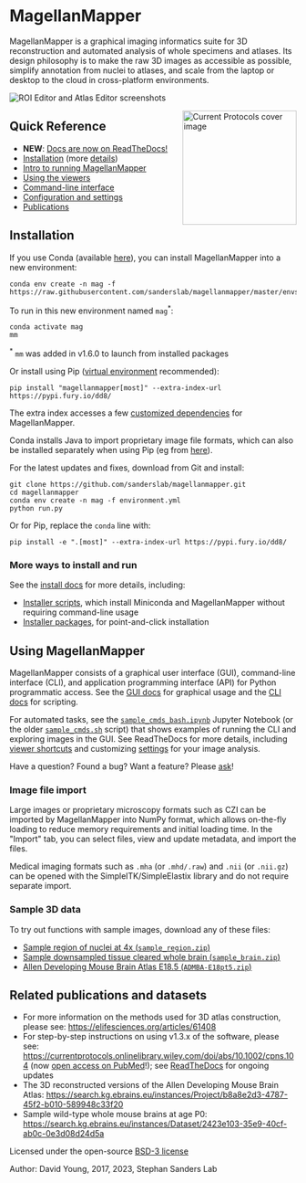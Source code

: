 # MagellanMapper

MagellanMapper is a graphical imaging informatics suite for 3D reconstruction and automated analysis of whole specimens and atlases. Its design philosophy is to make the raw 3D images as accessible as possible, simplify annotation from nuclei to atlases, and scale from the laptop or desktop to the cloud in cross-platform environments.

![ROI Editor and Atlas Editor screenshots](https://user-images.githubusercontent.com/1258953/195321971-955fc46a-f44d-4282-8c78-21708ebaeef1.png)

<a href="https://www.ncbi.nlm.nih.gov/pmc/articles/PMC7781073/"><img align="right" width="200" src="https://user-images.githubusercontent.com/1258953/179440433-0326c4d5-9a9b-4bae-92c7-d09416375bc5.png" title="Current Protocols cover image"></a>


## Quick Reference

- **NEW**: [Docs are now on ReadTheDocs!](https://magellanmapper.readthedocs.io/en/latest/)
- [Installation](#installation) (more [details](docs/install.md))
- [Intro to running MagellanMapper](#run-magellanmapper)
- [Using the viewers](docs/viewers.md)
- [Command-line interface](docs/cli.md)
- [Configuration and settings](docs/settings.md)
- [Publications](#related-publications-and-datasets)


## Installation

If you use Conda (available [here](https://docs.conda.io/en/latest/miniconda.html)), you can install MagellanMapper into a new environment:

```shell
conda env create -n mag -f https://raw.githubusercontent.com/sanderslab/magellanmapper/master/envs/environment_rel.yml
```

To run in this new environment named `mag`<sup>*</sup>:

```shell
conda activate mag
mm
```

<sup>*</sup> `mm` was added in v1.6.0 to launch from installed packages

Or install using Pip ([virtual environment]((https://realpython.com/python-virtual-environments-a-primer/)) recommended):

```shell
pip install "magellanmapper[most]" --extra-index-url https://pypi.fury.io/dd8/
```

The extra index accesses a few [customized dependencies](docs/install.md#custom-packages) for MagellanMapper.

Conda installs Java to import proprietary image file formats, which can also be installed separately when using Pip (eg from [here](https://www.azul.com/downloads/?package=jdk)).

For the latest updates and fixes, download from Git and install:

```shell
git clone https://github.com/sanderslab/magellanmapper.git
cd magellanmapper
conda env create -n mag -f environment.yml
python run.py
```

Or for Pip, replace the `conda` line with:

```shell
pip install -e ".[most]" --extra-index-url https://pypi.fury.io/dd8/
```


### More ways to install and run

See the [install docs](docs/install.md) for more details, including:

- [Installer scripts](docs/install.md#installer-scripts), which install Miniconda and MagellanMapper without requiring command-line usage
- [Installer packages](docs/install.md#installer-packages), for point-and-click installation

## Using MagellanMapper

MagellanMapper consists of a graphical user interface (GUI), command-line interface (CLI), and application programming interface (API) for Python programmatic access. See the [GUI docs](docs/viewers.md) for graphical usage and the [CLI docs](docs/cli.md) for scripting.

For automated tasks, see the [`sample_cmds_bash.ipynb`](bin/sample_cmds_bash.ipynb) Jupyter Notebook (or the older [`sample_cmds.sh`](bin/sample_cmds.sh) script) that shows examples of running the CLI and exploring images in the GUI. See ReadTheDocs for more details, including [viewer shortcuts](docs/viewers.md) and customizing [settings](docs/settings.md) for your image analysis.

Have a question? Found a bug? Want a feature? Please [ask](https://github.com/sanderslab/magellanmapper/issues)!

### Image file import

Large images or proprietary microscopy formats such as CZI can be imported by MagellanMapper into NumPy format, which allows on-the-fly loading to reduce memory requirements and initial loading time. In the "Import" tab, you can select files, view and update metadata, and import the files.

Medical imaging formats such as `.mha` (or `.mhd/.raw`) and `.nii` (or `.nii.gz`) can be opened with the SimpleITK/SimpleElastix library and do not require separate import. 

### Sample 3D data

To try out functions with sample images, download any of these files:

- [Sample region of nuclei at 4x (`sample_region.zip`)](https://github.com/sanderslab/magellanmapper/releases/download/v1.1.3/sample_region.zip)
- [Sample downsampled tissue cleared whole brain (`sample_brain.zip`)](https://github.com/sanderslab/magellanmapper/releases/download/v1.1.3/sample_brain.zip)
- [Allen Developing Mouse Brain Atlas E18.5 (`ADMBA-E18pt5.zip`)](https://github.com/sanderslab/magellanmapper/releases/download/v1.1.3/ADMBA-E18pt5.zip)

## Related publications and datasets

- For more information on the methods used for 3D atlas construction, please see: https://elifesciences.org/articles/61408
- For step-by-step instructions on using v1.3.x of the software, please see: https://currentprotocols.onlinelibrary.wiley.com/doi/abs/10.1002/cpns.104 (now [open access on PubMed](https://www.ncbi.nlm.nih.gov/pmc/articles/PMC7781073/)!); see [ReadTheDocs](https://magellanmapper.readthedocs.io/en/latest/) for ongoing updates
- The 3D reconstructed versions of the Allen Developing Mouse Brain Atlas: https://search.kg.ebrains.eu/instances/Project/b8a8e2d3-4787-45f2-b010-589948c33f20
- Sample wild-type whole mouse brains at age P0: https://search.kg.ebrains.eu/instances/Dataset/2423e103-35e9-40cf-ab0c-0e3d08d24d5a

Licensed under the open-source [BSD-3 license](LICENSE.txt)

Author: David Young, 2017, 2023, Stephan Sanders Lab

